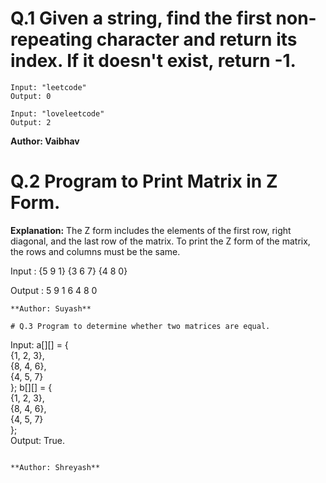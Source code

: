 # Q.1 Given a string, find the first non-repeating character and return its index. If it doesn't exist, return -1.
```
Input: "leetcode"
Output: 0

Input: "loveleetcode"
Output: 2
```
**Author: Vaibhav**

# Q.2 Program to Print Matrix in Z Form.

**Explanation:**
The Z form includes the elements of the first row, right diagonal, and the last row of the matrix. To print the Z form of the matrix, the rows and columns must be the same.

Input : {5 9 1}
        {3 6 7}
        {4 8 0}

Output : 5 9 1
           6
         4 8 0 
         
```
**Author: Suyash**

# Q.3 Program to determine whether two matrices are equal.
``` 
Input:   a[][] = {       
                        {1, 2, 3},    
                        {8, 4, 6},    
                        {4, 5, 7}    
                  };
         b[][] = {       
                        {1, 2, 3},    
                        {8, 4, 6},    
                        {4, 5, 7}    
                  };   
Output: True.

```

**Author: Shreyash**


